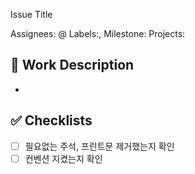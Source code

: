 Issue Title

Assignees: @
Labels:,
Milestone:
Projects: 

## 👷 Work Description
- 

## ✅ Checklists
- [ ] 필요없는 주석, 프린트문 제거했는지 확인
- [ ] 컨벤션 지켰는지 확인